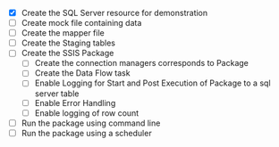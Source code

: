 - [X] Create the SQL Server resource for demonstration
- [ ] Create mock file containing data
- [ ] Create the mapper file
- [ ] Create the Staging tables
- [ ] Create the SSIS Package
    - [ ] Create the connection managers corresponds to Package
    - [ ] Create the Data Flow task
    - [ ] Enable Logging for Start and Post Execution of Package to a sql server table
    - [ ] Enable Error Handling
    - [ ] Enable logging of row count
- [ ] Run the package using command line
- [ ] Run the package using a scheduler
